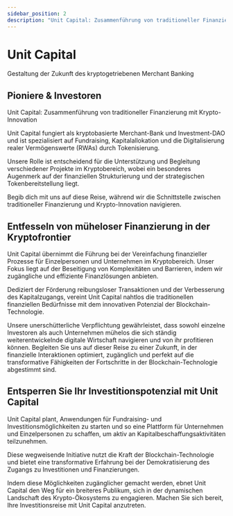 ```yaml
---
sidebar_position: 2
description: "Unit Capital: Zusammenführung von traditioneller Finanzierung mit Krypto-Innovation"
---
```


# Unit Capital

Gestaltung der Zukunft des kryptogetriebenen Merchant Banking

## Pioniere & Investoren

Unit Capital: Zusammenführung von traditioneller Finanzierung mit Krypto-Innovation

Unit Capital fungiert als kryptobasierte Merchant-Bank und Investment-DAO und ist spezialisiert auf Fundraising, Kapitalallokation und die Digitalisierung realer Vermögenswerte (RWAs) durch Tokenisierung.

Unsere Rolle ist entscheidend für die Unterstützung und Begleitung verschiedener Projekte im Kryptobereich, wobei ein besonderes Augenmerk auf der finanziellen Strukturierung und der strategischen Tokenbereitstellung liegt.

Begib dich mit uns auf diese Reise, während wir die Schnittstelle zwischen traditioneller Finanzierung und Krypto-Innovation navigieren.

## Entfesseln von müheloser Finanzierung in der Kryptofrontier

Unit Capital übernimmt die Führung bei der Vereinfachung finanzieller Prozesse für Einzelpersonen und Unternehmen im Kryptobereich. Unser Fokus liegt auf der Beseitigung von Komplexitäten und Barrieren, indem wir zugängliche und effiziente Finanzlösungen anbieten.

Dediziert der Förderung reibungsloser Transaktionen und der Verbesserung des Kapitalzugangs, vereint Unit Capital nahtlos die traditionellen finanziellen Bedürfnisse mit dem innovativen Potenzial der Blockchain-Technologie.

Unsere unerschütterliche Verpflichtung gewährleistet, dass sowohl einzelne Investoren als auch Unternehmen mühelos die sich ständig weiterentwickelnde digitale Wirtschaft navigieren und von ihr profitieren können. Begleiten Sie uns auf dieser Reise zu einer Zukunft, in der finanzielle Interaktionen optimiert, zugänglich und perfekt auf die transformative Fähigkeiten der Fortschritte in der Blockchain-Technologie abgestimmt sind.

## Entsperren Sie Ihr Investitionspotenzial mit Unit Capital

Unit Capital plant, Anwendungen für Fundraising- und Investitionsmöglichkeiten zu starten und so eine Plattform für Unternehmen und Einzelpersonen zu schaffen, um aktiv an Kapitalbeschaffungsaktivitäten teilzunehmen.

Diese wegweisende Initiative nutzt die Kraft der Blockchain-Technologie und bietet eine transformative Erfahrung bei der Demokratisierung des Zugangs zu Investitionen und Finanzierungen.

Indem diese Möglichkeiten zugänglicher gemacht werden, ebnet Unit Capital den Weg für ein breiteres Publikum, sich in der dynamischen Landschaft des Krypto-Ökosystems zu engagieren. Machen Sie sich bereit, Ihre Investitionsreise mit Unit Capital anzutreten.
